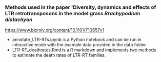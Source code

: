 ### Methods used in the paper 'Diversity, dynamics and effects of LTR retrotransposons in the model grass *Brachypodium distachyon*

https://www.biorxiv.org/content/10.1101/710657v1


- annotate_LTR-RTs.ipynb is a Python notebook and can be run in interactive mode with the example data provided in the data folder.
- LTR-RT_deathrates.Rmd is a R markdown and implements two methods to estimate the death rates of LTR-RT families. 
